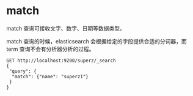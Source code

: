 # match

match 查询可接收文字、数字、日期等数据类型。

match 查询的时候，elasticsearch 会根据给定的字段提供合适的分词器，而 term 查询不会有分析器分析的过程。

```http
GET http://localhost:9200/superz/_search
{
 "query": {
  "match": {"name": "superz1"}
 }
}
```
